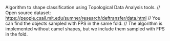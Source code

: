 Algorithm to shape classification using Topological Data Analysis tools. //
Open source dataset: https://people.csail.mit.edu/sumner/research/deftransfer/data.html //
You can find the objects sampled with FPS in the same fold. //
The algorithm is implemented without camel shapes, but we include them sampled with FPS in the fold. 
